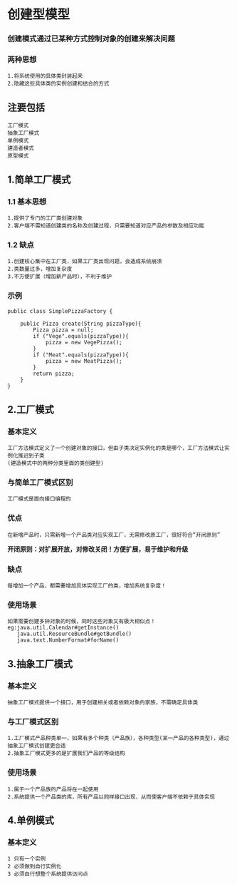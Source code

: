 # 创建型模型
### 创建模式通过已某种方式控制对象的创建来解决问题
### 两种思想
    1.将系统使用的具体类封装起来
    2.隐藏这些具体类的实例创建和结合的方式  
## 注要包括
    工厂模式
    抽象工厂模式
    单例模式
    建造者模式
    原型模式
   
## 1.简单工厂模式

### 1.1 基本思想
    1.提供了专门的工厂类创建对象
    2.客户端不需知道创建类的名称及创建过程，只需要知道对应产品的参数及相应功能
### 1.2 缺点
    1.创建核心集中在工厂类，如果工厂类出现问题，会造成系统崩溃
    2.类数量过多，增加复杂度
    3.不方便扩展（增加新产品时），不利于维护
### 示例
    public class SimplePizzaFactory {
    
        public Pizza create(String pizzaType){
            Pizza pizza = null;
            if ("Vege".equals(pizzaType)){
                pizza = new VegePizza();
            }
            if ("Meat".equals(pizzaType)){
                pizza = new MeatPizza();
            }
            return pizza;
        }
    }

## 2.工厂模式

### 基本定义
    工厂方法模式定义了一个创建对象的接口，但由子类决定实例化的类是哪个，工厂方法模式让实例化推迟到子类
    (建造模式中的两种分类里面的类创建型)
### 与简单工厂模式区别
    工厂模式是面向接口编程的
### 优点
    在新增产品时，只需新增一个产品类对应实现工厂，无需修改原工厂，很好符合“开闭原则”
**开闭原则：对扩展开放，对修改关闭！方便扩展，易于维护和升级**
### 缺点
    每增加一个产品，都需要增加具体实现工厂的类，增加系统复杂度！
### 使用场景
    如果需要创建多钟对象的时候，同时这些对象又有极大相似点！
    eg:java.util.Calendar#getInstance()
       java.util.ResourceBundle#getBundle()
       java.text.NumberFormat#forName()
## 3.抽象工厂模式

### 基本定义
    抽象工厂模式提供一个接口，用于创建相关或者依赖对象的家族，不需确定具体类 
### 与工厂模式区别
    1.工厂模式产品种类单一，如果有多个种类（产品族），各种类型(某一产品的各种类型)，通过抽象工厂模式创建更合适
    2.抽象工厂模式更多的是扩展我们产品的等级结构
### 使用场景
    1.属于一个产品族的产品将在一起使用
    2.系统提供一个产品类的库，所有产品以同样接口出现，从而使客户端不依赖于具体实现
    
## 4.单例模式
### 基本定义
    1 只有一个实例
    2 必须做到自行实例化
    3 必须自行想整个系统提供访问点
    